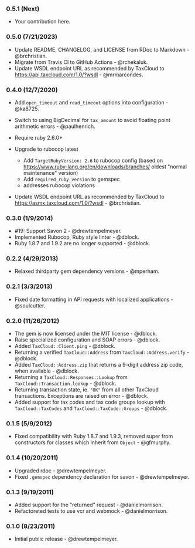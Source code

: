 ### 0.5.1 (Next)

*   Your contribution here.
 
### 0.5.0 (7/21/2023)

*   Update README, CHANGELOG, and LICENSE from RDoc to Markdown -
    @brchristian.
*   Migrate from Travis CI to GitHub Actions -
    @rchekaluk.
*   Update WSDL endpoint URL as recommended by TaxCloud to
    https://api.taxcloud.com/1.0/?wsdl - @mrmarcondes.


### 0.4.0 (12/7/2020)

*   Add `open_timeout` and `read_timeout` options into configuration -
    @ka8725.
*   Switch to using BigDecimal for `tax_amount` to avoid floating point
    arithmetic errors - @paulhenrich.
*   Require ruby 2.6.0+
*   Upgrade to rubocop latest
    *   Add `TargetRubyVersion: 2.6` to rubocop config (based on
        https://www.ruby-lang.org/en/downloads/branches/ oldest "normal
        maintenance" version)
    *   Add `required_ruby_version` to gemspec
    *   addresses rubocop violations

*   Update WSDL endpoint URL as recommended by TaxCloud to
    https://asmx.taxcloud.com/1.0/?wsdl - @brchristian.


### 0.3.0 (1/9/2014)

*   #19: Support Savon 2 - @drewtempelmeyer.
*   Implemented Rubocop, Ruby style linter - @dblock.
*   Ruby 1.8.7 and 1.9.2 are no longer supported - @dblock.


### 0.2.2 (4/29/2013)

*   Relaxed thirdparty gem dependency versions - @mperham.


### 0.2.1 (3/3/2013)

*   Fixed date formatting in API requests with localized applications -
    @soulcutter.


### 0.2.0 (11/26/2012)

*   The gem is now licensed under the MIT license - @dblock.
*   Raise specialized configuration and SOAP errors - @dblock.
*   Added `TaxCloud::Client.ping` - @dblock.
*   Returning a verified `TaxCloud::Address` from `TaxCloud::Address.verify` -
    @dblock.
*   Added `TaxCloud::Address.zip` that returns a 9-digit address zip code,
    when available - @dblock.
*   Returning a `TaxCloud::Responses::Lookup` from
    `TaxCloud::Transaction.lookup` - @dblock.
*   Returning transaction state, ie. `"OK"` from all other TaxCloud
    transactions. Exceptions are raised on error - @dblock.
*   Added support for tax codes and tax code groups lookup with
    `TaxCloud::TaxCodes` and `TaxCloud::TaxCode::Groups` - @dblock.


### 0.1.5 (5/9/2012)

*   Fixed compatibility with Ruby 1.8.7 and 1.9.3, removed super from
    constructors for classes which inherit from `Object` - @gfmurphy.


### 0.1.4 (10/20/2011)

*   Upgraded rdoc - @drewtempelmeyer.
*   Fixed `.gemspec` dependency declaration for savon - @drewtempelmeyer.


### 0.1.3 (9/19/2011)

*   Added support for the "returned" request - @danielmorrison.
*   Refactoreted tests to use vcr and webmock - @danielmorrison.


### 0.1.0 (8/23/2011)

*   Initial public release - @drewtempelmeyer.

